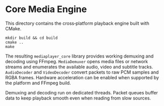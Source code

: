 # Core Media Engine

This directory contains the cross‑platform playback engine built with CMake.

```
mkdir build && cd build
cmake ..
make
```

The resulting `mediaplayer_core` library provides working demuxing and decoding
using FFmpeg. `MediaDemuxer` opens media files or network streams and
enumerates the available audio, video and subtitle tracks. `AudioDecoder` and
`VideoDecoder` convert packets to raw PCM samples and RGBA frames. Hardware
acceleration can be enabled when supported by the platform and FFmpeg build.

Demuxing and decoding run on dedicated threads. Packet queues buffer data to
keep playback smooth even when reading from slow sources.
